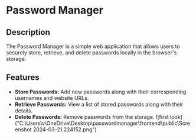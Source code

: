 # Password Manager

## Description

The Password Manager is a simple web application that allows users to securely store, retrieve, and delete passwords locally in the browser's storage.

## Features

-   **Store Passwords:** Add new passwords along with their corresponding usernames and website URLs.
-   **Retrieve Passwords:** View a list of stored passwords along with their details.
-   **Delete Passwords:** Remove passwords from the storage.
![first look]("C:\Users\v\OneDrive\Desktop\passwordmanager\frontend\public\Screenshot 2024-03-21 224152.png")